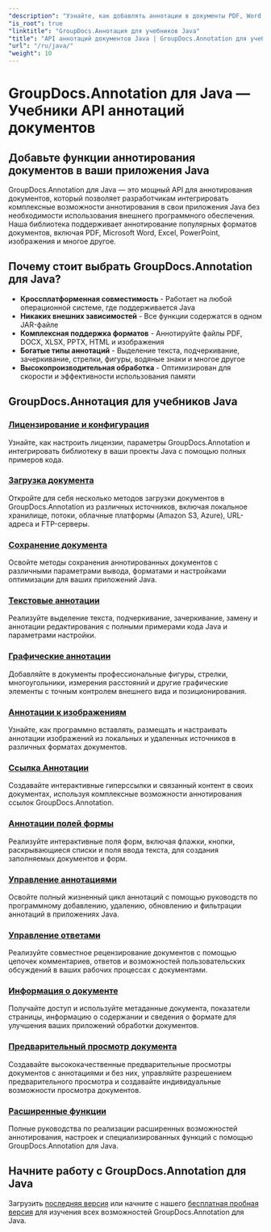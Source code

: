```yaml
---
"description": "Узнайте, как добавлять аннотации в документы PDF, Word, Excel и PowerPoint с помощью GroupDocs.Annotation для Java API. Пошаговые руководства по интеграции и примеры кода."
"is_root": true
"linktitle": "GroupDocs.Аннотация для учебников Java"
"title": "API аннотаций документов Java | GroupDocs.Annotation для учебных пособий и примеров Java"
"url": "/ru/java/"
"weight": 10
---
```


# GroupDocs.Annotation для Java — Учебники API аннотаций документов

## Добавьте функции аннотирования документов в ваши приложения Java

GroupDocs.Annotation для Java — это мощный API для аннотирования документов, который позволяет разработчикам интегрировать комплексные возможности аннотирования в свои приложения Java без необходимости использования внешнего программного обеспечения. Наша библиотека поддерживает аннотирование популярных форматов документов, включая PDF, Microsoft Word, Excel, PowerPoint, изображения и многое другое.

## Почему стоит выбрать GroupDocs.Annotation для Java?

- **Кроссплатформенная совместимость** - Работает на любой операционной системе, где поддерживается Java
- **Никаких внешних зависимостей** - Все функции содержатся в одном JAR-файле
- **Комплексная поддержка форматов** - Аннотируйте файлы PDF, DOCX, XLSX, PPTX, HTML и изображения
- **Богатые типы аннотаций** - Выделение текста, подчеркивание, зачеркивание, стрелки, фигуры, водяные знаки и многое другое
- **Высокопроизводительная обработка** - Оптимизирован для скорости и эффективности использования памяти

## GroupDocs.Аннотация для учебников Java

### [Лицензирование и конфигурация](./licensing-and-configuration)
Узнайте, как настроить лицензии, параметры GroupDocs.Annotation и интегрировать библиотеку в ваши проекты Java с помощью полных примеров кода.

### [Загрузка документа](./document-loading)
Откройте для себя несколько методов загрузки документов в GroupDocs.Annotation из различных источников, включая локальное хранилище, потоки, облачные платформы (Amazon S3, Azure), URL-адреса и FTP-серверы.

### [Сохранение документа](./document-saving)
Освойте методы сохранения аннотированных документов с различными параметрами вывода, форматами и настройками оптимизации для ваших приложений Java.

### [Текстовые аннотации](./text-annotations)
Реализуйте выделение текста, подчеркивание, зачеркивание, замену и аннотации редактирования с полными примерами кода Java и параметрами настройки.

### [Графические аннотации](./graphical-annotations)
Добавляйте в документы профессиональные фигуры, стрелки, многоугольники, измерения расстояний и другие графические элементы с точным контролем внешнего вида и позиционирования.

### [Аннотации к изображениям](./image-annotations)
Узнайте, как программно вставлять, размещать и настраивать аннотации изображений из локальных и удаленных источников в различных форматах документов.

### [Ссылка Аннотации](./link-annotations)
Создавайте интерактивные гиперссылки и связанный контент в своих документах, используя комплексные возможности аннотирования ссылок GroupDocs.Annotation.

### [Аннотации полей формы](./form-field-annotations)
Реализуйте интерактивные поля форм, включая флажки, кнопки, раскрывающиеся списки и поля ввода текста, для создания заполняемых документов и форм.

### [Управление аннотациями](./annotation-management)
Освойте полный жизненный цикл аннотаций с помощью руководств по программному добавлению, удалению, обновлению и фильтрации аннотаций в приложениях Java.

### [Управление ответами](./reply-management)
Реализуйте совместное рецензирование документов с помощью цепочек комментариев, ответов и возможностей пользовательских обсуждений в ваших рабочих процессах с документами.

### [Информация о документе](./document-information)
Получайте доступ и используйте метаданные документа, показатели страницы, информацию о содержании и сведения о формате для улучшения ваших приложений обработки документов.

### [Предварительный просмотр документа](./document-preview)
Создавайте высококачественные предварительные просмотры документов с аннотациями и без них, управляйте разрешением предварительного просмотра и создавайте индивидуальные возможности просмотра документов.

### [Расширенные функции](./advanced-features)
Полные руководства по реализации расширенных возможностей аннотирования, настроек и специализированных функций с помощью GroupDocs.Annotation для Java.

## Начните работу с GroupDocs.Annotation для Java

Загрузить [последняя версия](https://releases.groupdocs.com/annotation/java/) или начните с нашего [бесплатная пробная версия](https://releases.groupdocs.com/annotation/java/) для изучения всех возможностей GroupDocs.Annotation для Java.